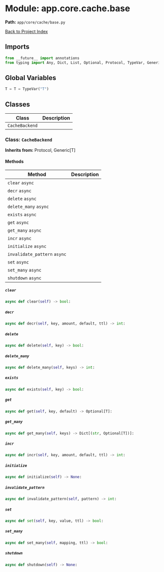 # Module: app.core.cache.base

**Path:** `app/core/cache/base.py`

[Back to Project Index](../../../../index.md)

## Imports
```python
from __future__ import annotations
from typing import Any, Dict, List, Optional, Protocol, TypeVar, Generic
```

## Global Variables
```python
T = T = TypeVar("T")
```

## Classes

| Class | Description |
| --- | --- |
| `CacheBackend` |  |

### Class: `CacheBackend`
**Inherits from:** Protocol, Generic[T]

#### Methods

| Method | Description |
| --- | --- |
| `clear` `async` |  |
| `decr` `async` |  |
| `delete` `async` |  |
| `delete_many` `async` |  |
| `exists` `async` |  |
| `get` `async` |  |
| `get_many` `async` |  |
| `incr` `async` |  |
| `initialize` `async` |  |
| `invalidate_pattern` `async` |  |
| `set` `async` |  |
| `set_many` `async` |  |
| `shutdown` `async` |  |

##### `clear`
```python
async def clear(self) -> bool:
```

##### `decr`
```python
async def decr(self, key, amount, default, ttl) -> int:
```

##### `delete`
```python
async def delete(self, key) -> bool:
```

##### `delete_many`
```python
async def delete_many(self, keys) -> int:
```

##### `exists`
```python
async def exists(self, key) -> bool:
```

##### `get`
```python
async def get(self, key, default) -> Optional[T]:
```

##### `get_many`
```python
async def get_many(self, keys) -> Dict[(str, Optional[T])]:
```

##### `incr`
```python
async def incr(self, key, amount, default, ttl) -> int:
```

##### `initialize`
```python
async def initialize(self) -> None:
```

##### `invalidate_pattern`
```python
async def invalidate_pattern(self, pattern) -> int:
```

##### `set`
```python
async def set(self, key, value, ttl) -> bool:
```

##### `set_many`
```python
async def set_many(self, mapping, ttl) -> bool:
```

##### `shutdown`
```python
async def shutdown(self) -> None:
```
